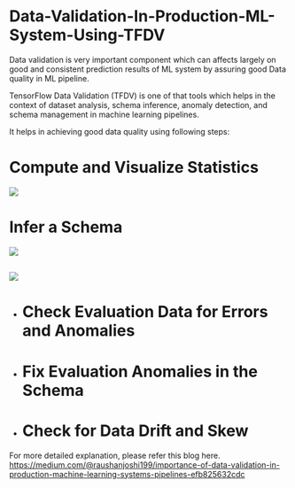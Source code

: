 # Data-Validation-In-Production-ML-System-Using-TFDV

Data validation is very important component which can affects largely on good and consistent prediction results of ML system by assuring good Data quality in ML pipeline.

TensorFlow Data Validation (TFDV) is one of that tools which helps in the context of dataset analysis, schema inference, anomaly detection, and schema management in machine learning pipelines.

It helps in achieving good data quality using following steps:
# Compute and Visualize Statistics

![](https://github.com/joshir199/Data-Validation-In-Production-ML-System-Using-TFDV-/blob/main/tfdv_statistics_display.png)

# Infer a Schema

![](https://github.com/joshir199/Data-Validation-In-Production-ML-System-Using-TFDV-/blob/main/schema.png)

![](https://github.com/joshir199/Data-Validation-In-Production-ML-System-Using-TFDV-/blob/main/overall_schema_display.png)
------------------------------------

* # Check Evaluation Data for Errors and Anomalies

* # Fix Evaluation Anomalies in the Schema

* # Check for Data Drift and Skew

For more detailed explanation, please refer this blog here. https://medium.com/@raushanjoshi199/importance-of-data-validation-in-production-machine-learning-systems-pipelines-efb825632cdc
